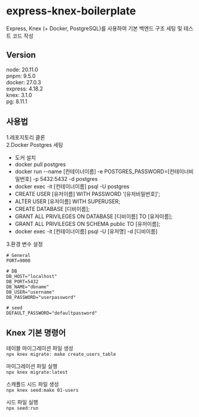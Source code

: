 # express-knex-boilerplate
Express, Knex (+ Docker, PostgreSQL)를 사용하여 기본 백엔드 구조 세팅 및 테스트 코드 작성

## Version
node: 20.11.0  
pnpm: 9.5.0  
docker: 27.0.3  
express: 4.18.2  
knex: 3.1.0  
pg: 8.11.1  

## 사용법
1.레포지토리 클론  
2.Docker Postgres 세팅
  - 도커 설치
  - docker pull postgres
  - docker run --name [컨테이너이름] -e POSTGRES_PASSWORD=[컨테이너비밀번호] -p 5432:5432 -d postgres
  - docker exec -it [컨테이너이름] psql -U postgres
  - CREATE USER [유저이름] WITH PASSWORD '[유저비밀번호]';
  - ALTER USER [유저이름] WITH SUPERUSER;
  - CREATE DATABASE [디비이름];
  - GRANT ALL PRIVILEGES ON DATABASE [디비이름] TO [유저이름];
  - GRANT ALL PRIVILEGES ON SCHEMA public TO [유저이름];
  - docker exec -it [컨테이너이름] psql -U [유저명] -d [디비이름]  

3.환경 변수 설정
```
# General
PORT=9000

# DB
DB_HOST="localhost"
DB_PORT=5432
DB_NAME="dbname"
DB_USER="username"
DB_PASSWORD="userpassword"

# seed
DEFAULT_PASSWORD="defaultpassword"
```  

## Knex 기본 명령어
테이블 마이그레이션 파일 생성  
`npx knex migrate: make create_users_table`

마이그레이션 파일 실행  
`npx knex migrate:latest`

스캐폴드 시드 파일 생성  
`npx knex seed:make 01-users`

시드 파일 실행  
`npx seed:run`

